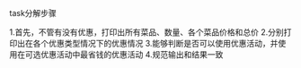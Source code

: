 task分解步骤

1.首先，不管有没有优惠，打印出所有菜品、数量、各个菜品价格和总价
2.分别打印出在各个优惠类型情况下的优惠情况
3.能够判断是否可以使用优惠活动，并使用在可选优惠活动中最省钱的优惠活动
4.规范输出和结果一致
